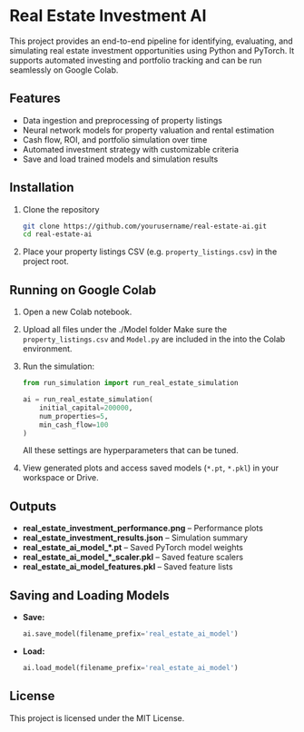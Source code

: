 # Real Estate Investment AI

This project provides an end-to-end pipeline for identifying, evaluating, and simulating real estate investment opportunities using Python and PyTorch. It supports automated investing and portfolio tracking and can be run seamlessly on Google Colab.

## Features
- Data ingestion and preprocessing of property listings  
- Neural network models for property valuation and rental estimation  
- Cash flow, ROI, and portfolio simulation over time  
- Automated investment strategy with customizable criteria  
- Save and load trained models and simulation results  

## Installation
1. Clone the repository  
   ```bash
   git clone https://github.com/yourusername/real-estate-ai.git
   cd real-estate-ai
   ```

3. Place your property listings CSV (e.g. `property_listings.csv`) in the project root.

## Running on Google Colab

1. Open a new Colab notebook.  
2. Upload all files under the ./Model folder
Make sure the `property_listings.csv` and `Model.py` are included in the into the Colab environment. 

3. Run the simulation:  
   ```python
   from run_simulation import run_real_estate_simulation

   ai = run_real_estate_simulation(
       initial_capital=200000,
       num_properties=5,
       min_cash_flow=100
   )
   ```
    All these settings are hyperparameters that can be tuned. 

6. View generated plots and access saved models (`*.pt`, `*.pkl`) in your workspace or Drive.

## Outputs

- **real_estate_investment_performance.png** – Performance plots  
- **real_estate_investment_results.json** – Simulation summary  
- **real_estate_ai_model_*.pt** – Saved PyTorch model weights  
- **real_estate_ai_model_*_scaler.pkl** – Saved feature scalers  
- **real_estate_ai_model_features.pkl** – Saved feature lists  

## Saving and Loading Models

- **Save:**  
  ```python
  ai.save_model(filename_prefix='real_estate_ai_model')
  ```
- **Load:**  
  ```python
  ai.load_model(filename_prefix='real_estate_ai_model')
  ```

## License

This project is licensed under the MIT License.
